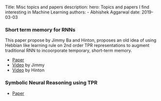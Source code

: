 Title: Misc topics and papers
description: 
hero: Topics and papers I find interesting in Machine Learning
authors:
    - Abhishek Aggarwal
date: 2019-03-03


### Short term memory for RNNs
This paper propose by Jimmy Ba and Hinton, proposes an old idea of using Hebbian like learning rule on 2nd order TPR representations to augment traditional RNN to incoorporate temporary, short-term memory.
 
 - [Paper](https://arxiv.org/abs/1610.06258)
 - [Video](https://www.youtube.com/watch?v=Hd20zGKAdoI) by Jimmy
 - [Video](https://www.youtube.com/watch?v=GLmptInTNSw) by Hinton


### Symbolic Neural Reasoning using TPR
- [Paper](https://papers.nips.cc/paper/8203-learning-to-reason-with-third-order-tensor-products.pdf)